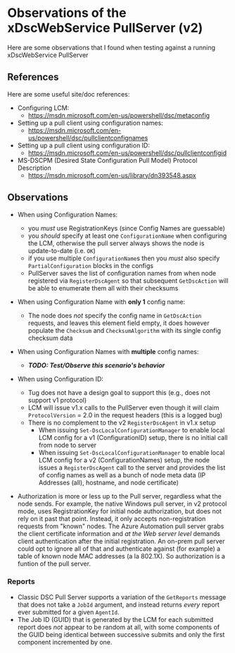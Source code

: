 # Observations of the xDscWebService PullServer (v2)

Here are some observations that I found when testing against a running xDscWebService PullServer

## References

Here are some useful site/doc references:
* Configuring LCM:
  * https://msdn.microsoft.com/en-us/powershell/dsc/metaconfig
* Setting up a pull client using configuration names:
  * https://msdn.microsoft.com/en-us/powershell/dsc/pullclientconfignames
* Setting up a pull client using configuration ID:
  * https://msdn.microsoft.com/en-us/powershell/dsc/pullclientconfigid
* MS-DSCPM (Desired State Configuration Pull Model) Protocol Description
  * https://msdn.microsoft.com/en-us/library/dn393548.aspx

## Observations

* When using Configuration Names:
  * you *must* use RegistrationKeys (since Config Names are guessable)
  * you *should* specify at least one `ConfigurationName` when configuring the LCM,
    otherwise the pull server always shows the node is update-to-date (i.e. `OK`)
  * if you use multiple `ConfigurationName`s then you *must* also specify
    `PartialConfiguration` blocks in the configs
  * PullServer saves the list of configuration names from when node registered
    via `RegisterDscAgent` so that subsequent `GetDscAction` will be able to
    enumerate them all with their checksums

* When using Configuration Name with **only 1** config name:
  * The node does *not* specify the config name in `GetDscAction` requests, and
    leaves this element field empty, it does however populate the
    `Checksum` and `ChecksumAlgorithm` with its single config checksum data

* When using Configuration Names with **multiple** config names:
  * ***TODO: Test/Observe this scenario's behavior***  

* When using Configuration ID:
  * Tug does not have a design goal to support this (e.g., does not support v1 protocol)
  * LCM will issue v1.x calls to the PullServer even though it will claim
    `ProtocolVersion` = 2.0 in the request headers (this is a logged bug)
  * There is no complement to the v2 `RegisterDscAgent` in v1.x setup
    * When issuing `Set-DscLocalConfigurationManager` to enable local LCM config
      for a v1 (ConfigurationID) setup, there is no initial call from node to server
    * When issuing `Set-DscLocalConfigurationManager` to enable local LCM config
      for a v2 (ConfigurationNames) setup, the node issues a `RegisterDscAgent`
      call to the server and provides the list of config names as well as a bunch
      of node meta data (IP Addresses (all), hostname, and node certificate)

* Authorization is more or less up to the Pull server, regardless what the node sends.
  For example, the native Windows pull server, in v2 protocol mode, uses RegistrationKey
  for initial node authorization, but does not rely on it past that point. Instead, it
  only accepts non-registration requests from "known" nodes. The Azure Automation pull
  server grabs the client certificate information and _at the Web server level_ demands
  client authentication after the initial registration. An on-prem pull server could opt
  to ignore all of that and authenticate against (for example) a table of known node MAC
  addresses (a la 802.1X). So authorization is a funtion of the pull server.

### Reports

* Classic DSC Pull Server supports a variation of the `GetReports` message that does
  not take a `JobId` argument, and instead returns *every* report ever submitted for
  a given `AgentId`.
* The Job ID (GUID) that is generated by the LCM for each submitted report does *not*
  appear to be random at all, with some components of the GUID being identical between
  successive submits and only the first component incremented by one.
